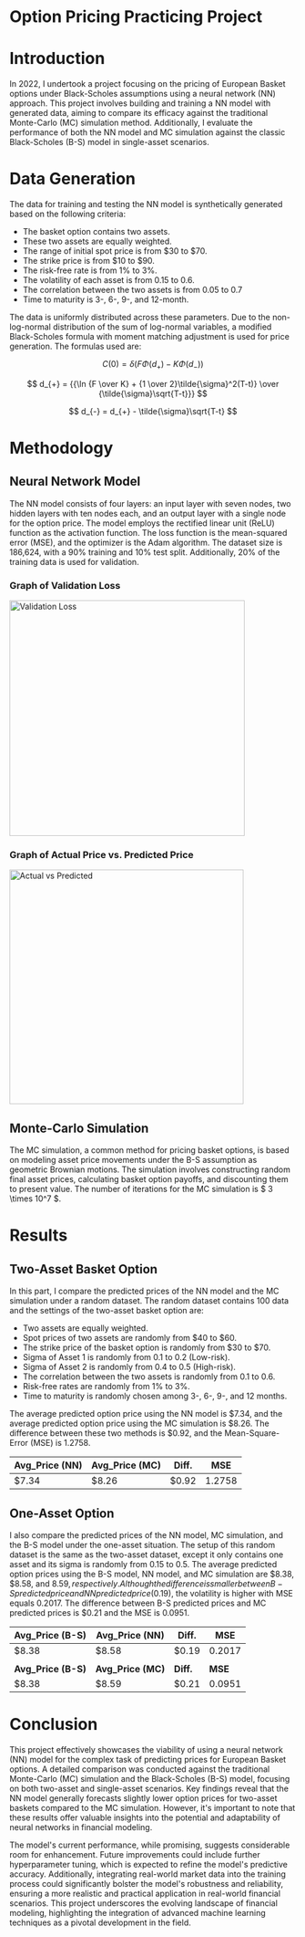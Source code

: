 # Option Pricing Practicing Project


# Introduction
In 2022, I undertook a project focusing on the pricing of European Basket options under Black-Scholes assumptions using a neural network (NN) approach. This project involves building and training a NN model with generated data, aiming to compare its efficacy against the traditional Monte-Carlo (MC) simulation method. Additionally, I evaluate the performance of both the NN model and MC simulation against the classic Black-Scholes (B-S) model in single-asset scenarios.

# Data Generation
The data for training and testing the NN model is synthetically generated based on the following criteria:
  -	The basket option contains two assets.
  -	These two assets are equally weighted.
  -	The range of initial spot price is from $30 to $70.
  -	The strike price is from $10 to $90.
  -	The risk-free rate is from 1% to 3%.
  -	The volatility of each asset is from 0.15 to 0.6.
  -	The correlation between the two assets is from 0.05 to 0.7
  -	Time to maturity is 3-, 6-, 9-, and 12-month.

The data is uniformly distributed across these parameters. Due to the non-log-normal distribution of the sum of log-normal variables, a modified Black-Scholes formula with moment matching adjustment is used for price generation. The formulas used are:

$$ C(0) = \delta({F\Phi(d_{+}) - K\Phi(d_{-})}) $$

$$ d_{+} = {{\ln {F \over K} + {1 \over 2}\tilde{\sigma}^2(T-t)} \over {\tilde{\sigma}\sqrt{T-t}}} $$

$$ d_{-} = d_{+} - \tilde{\sigma}\sqrt{T-t} $$

# Methodology
## Neural Network Model
The NN model consists of four layers: an input layer with seven nodes, two hidden layers with ten nodes each, and an output layer with a single node for the option price. The model employs the rectified linear unit (ReLU) function as the activation function. The loss function is the mean-squared error (MSE), and the optimizer is the Adam algorithm. The dataset size is 186,624, with a 90% training and 10% test split. Additionally, 20% of the training data is used for validation.

### Graph of Validation Loss

<img width="413" alt="Validation Loss" src="https://user-images.githubusercontent.com/72664069/174505184-4c5db935-00d4-4e07-94a7-03b07d4240c4.png">

### Graph of Actual Price vs. Predicted Price

<img width="411" alt="Actual vs Predicted" src="https://user-images.githubusercontent.com/72664069/174505207-e4684d72-bac2-4f1d-897b-a2971753f48a.png">

## Monte-Carlo Simulation
The MC simulation, a common method for pricing basket options, is based on modeling asset price movements under the B-S assumption as geometric Brownian motions. The simulation involves constructing random final asset prices, calculating basket option payoffs, and discounting them to present value. The number of iterations for the MC simulation is $ 3 \times 10^7 $.

# Results
## Two-Asset Basket Option
In this part, I compare the predicted prices of the NN model and the MC simulation under a random dataset. The random dataset contains 100 data and the settings of the two-asset basket option are:
-	Two assets are equally weighted.
-	Spot prices of two assets are randomly from $40 to $60.
-	The strike price of the basket option is randomly from $30 to $70.
-	Sigma of Asset 1 is randomly from 0.1 to 0.2 (Low-risk).
-	Sigma of Asset 2 is randomly from 0.4 to 0.5 (High-risk).
-	The correlation between the two assets is randomly from 0.1 to 0.6.
-	Risk-free rates are randomly from 1% to 3%.
-	Time to maturity is randomly chosen among 3-, 6-, 9-, and 12 months.

The average predicted option price using the NN model is $7.34, and the average predicted option price using the MC simulation is $8.26. The difference between these two methods is $0.92, and the Mean-Square-Error (MSE) is 1.2758.

| Avg_Price (NN) | Avg_Price (MC) | Diff. | MSE |
| --- | --- | --- | --- |
| $7.34 | $8.26 | $0.92 | 1.2758 |

## One-Asset Option
I also compare the predicted prices of the NN model, MC simulation, and the B-S model under the one-asset situation. The setup of this random dataset is the same as the two-asset dataset, except it only contains one asset and its sigma is randomly from 0.15 to 0.5. The average predicted option prices using the B-S model, NN model, and MC simulation are $8.38, $8.58, and $8.59, respectively. Although the difference is smaller between B-S predicted price and NN predicted price ($0.19), the volatility is higher with MSE equals 0.2017. The difference between B-S predicted prices and MC predicted prices is $0.21 and the MSE is 0.0951.

| Avg_Price (B-S) | Avg_Price (NN) | Diff. | MSE |
| --- | --- | --- | --- |
| $8.38 | $8.58 | $0.19 | 0.2017 |
|||||
| **Avg_Price (B-S)** | **Avg_Price (MC)** | **Diff.** | **MSE** |
| $8.38 | $8.59 | $0.21 | 0.0951 |

# Conclusion
This project effectively showcases the viability of using a neural network (NN) model for the complex task of predicting prices for European Basket options. A detailed comparison was conducted against the traditional Monte-Carlo (MC) simulation and the Black-Scholes (B-S) model, focusing on both two-asset and single-asset scenarios. Key findings reveal that the NN model generally forecasts slightly lower option prices for two-asset baskets compared to the MC simulation. However, it's important to note that these results offer valuable insights into the potential and adaptability of neural networks in financial modeling.

The model's current performance, while promising, suggests considerable room for enhancement. Future improvements could include further hyperparameter tuning, which is expected to refine the model's predictive accuracy. Additionally, integrating real-world market data into the training process could significantly bolster the model's robustness and reliability, ensuring a more realistic and practical application in real-world financial scenarios. This project underscores the evolving landscape of financial modeling, highlighting the integration of advanced machine learning techniques as a pivotal development in the field.
